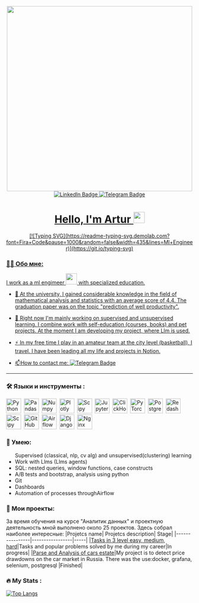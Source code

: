 <div id="header" align="center">
  <img src="ttps://giphy.com/gifs/network-tunnel-crypto-currency-SVgCHJ2n35EA6XFPpO" width='500'/>
</div>
<div id="badges" align="center">
  <a href="https://www.linkedin.com/in/artur-smirnov-918824202/">
  <img src="https://img.shields.io/badge/LinkedIn-blue?style=for-the-badge&logo=linkedin&logoColor=white" alt="LinkedIn Badge"/>
  </a>
  <a href="https://t.me/Artismirnov">
  <img src="https://img.shields.io/badge/Telegram-blue?logo=telegram&logoColor=white&style=for-the-badge" alt="Telegram Badge"/>
</div>
<div align='center'>
<img src="https://komarev.com/ghpvc/?username=artur2525&style=flat-square&color=blue" alt=""/>
<h1>
 Hello, I'm Artur
  <img src="https://media.giphy.com/media/hvRJCLFzcasrR4ia7z/giphy.gif" width="30px"/>
</h1>
[![Typing SVG](https://readme-typing-svg.demolab.com?font=Fira+Code&pause=1000&random=false&width=435&lines=Ml+Engineer)](https://git.io/typing-svg)
</div>

### :man_technologist: Обо мне:
  I work as a ml engimeer  <img src="https://media.giphy.com/media/WUlplcMpOCEmTGBtBW/giphy.gif" width="30"> with specialized education.
- :telescope: At the university, I gained considerable knowledge in the field of mathematical analysis and statistics with an average score of 4.4. The graduation paper was on the topic "prediction of well productivity".

- :seedling: Right now I'm mainly working on supervised and unsupervised learning. I combine work with self-education (courses, books) and pet projects. At the moment I am developing my project, where Llm is used.

- :zap: In my free time I play in an amateur team at the city level (basketball), I travel. I have been leading all my life and projects in Notion.

- :mailbox:How to contact me: [![Telegram Badge](https://img.shields.io/badge/Telegram-blue?logo=telegram&logoColor=white)](https://t.me/DimDolino)

---

### :hammer_and_wrench: Языки и инструменты :
<div>
  <img src="https://img.shields.io/badge/python-white?logo=python&style=for-the-badge" title="Python" alt="Python" height="40"/>&nbsp;
  <img src="https://img.shields.io/badge/pandas-white?logo=pandas&logoColor=blue&style=for-the-badge" title="Pandas" alt="Pandas" height="40"/>&nbsp;
  <img src="https://img.shields.io/badge/numpy-white?logo=numpy&logoColor=blue&style=for-the-badge" title="Numpy" alt="Numpy" height="40"/>&nbsp;
  <img src="https://img.shields.io/badge/plotly-white?logo=plotly&logoColor=blue&style=for-the-badge" title="Plotly" alt="Plotly" height="40"/>&nbsp;
  <img src="https://img.shields.io/badge/Scipy-white?logo=Scipy&logoColor=black&style=for-the-badge" title="Scipy" alt="Scipy" height="40"/>&nbsp;
  <img src="https://img.shields.io/badge/Jupyter_notebook-white?logo=Jupyter&style=for-the-badge" title="Jupyter" alt="Jupyter" height="40"/>&nbsp;
  <img src="https://img.shields.io/badge/Clickhouse-white?logo=Clickhouse&style=for-the-badge" title="ClickHouse" alt="ClickHouse" height="40"/>&nbsp;
  <img src="https://img.shields.io/badge/pytorch-white?logo=pytorch&s&style=for-the-badge" title="pytorch"  alt="PyTorch" height="40"/>&nbsp;
  <img src="https://img.shields.io/badge/PostgreSQL-white?logo=PostgreSQL&s&style=for-the-badge" title="PostgreSQL" alt="PostgreSQL" height="40"/>&nbsp;
  <img src="https://img.shields.io/badge/redash-white?logo=redash&logoColor=black&style=for-the-badge" title="Redash" alt="Redash" height="40"/>&nbsp;
  <img src="https://img.shields.io/badge/scipy-white?logo=scipy&s&logoColor=yellow&style=for-the-badge" title="Scipy" alt="Scipy" height="40"/>&nbsp;
  <img src="https://img.shields.io/badge/github-white?logo=github&logoColor=black&style=for-the-badge" title="GitHub" alt="GitHub" height="40"/>&nbsp;
  <img src="https://img.shields.io/badge/Airflow-white?logo=Airflow&style=for-the-badge" title="Airflow" alt="Airflow" height="40"/>&nbsp;
  <img src="https://img.shields.io/badge/django-white?logo=django&logoColor=black&style=for-the-badge" title="Django" alt="Django" height="40"/>&nbsp;
  <img src="https://img.shields.io/badge/docker-white?logo=docker&logoColor=black&style=for-the-badge" title="Docker" alt="Nginx" height="40"/>&nbsp;
  
  
</div>

### :metal: Умею:
<ul>Supervised (classical, nlp, cv alg) and unsupervised(clustering) learning
<li>Work with Llms (Llms agents)
<li>SQL: nested queries, window functions, case constructs
<li>A/B tests and bootstrap, analysis using python
<li>Git
<li>Dashboards
<li>Automation of processes throughAirflow
</ul>

### :book: Мои проекты:
За время обучения на курсе "Аналитик данных" и проектную деятельность мной выполнено около 25 проектов. Здесь собрал наиболее интересные:
|Projetcs name| Projetcs description| Stage|
|----------------|-----------------|-----|
|[Tasks in 3 level easy, medium, hard](https://github.com/artur2525/karpov-projects.git)|Tasks and popular problems solved by me during my career|In progress|
|[Parse and Analysis of cars estate](https://github.com/artur2525/Parse-and-analys)|My project is to detect price drawdowns on the car market in Russia. There was the use:docker, grafana, selenium, postgresql |Finished|

### :fire: My Stats :
  
[![Top Langs](https://github-readme-stats.vercel.app/api/top-langs/?username=artur2525)](https://github.com/anuraghazra/github-readme-stats)
  



<!--
[![codewars](https://www.codewars.com/users/DimDolino/badges/large)](https://www.codewars.com/users/DimDolino)
|[Анализ e-learning продукта](https://github.com/DimDolino/E-learning_project)|Формирование файлов с данными, предобработка данных, формирование рейтингов и антирейтигов курсов, анализ успеваемости студентов.|**Pandas** **Numpy** **Requests**|
|[Исследуем набор карт Magic The Gathering](https://github.com/DimDolino/Magic_the_Gathering)|Обрабатываем данные, формируем графики для ответа на вопросы о составе набора для выпуска нового дополнения к игре|**Pandas** **Numpy** **Ast**|
|Создаем Дашборд для визуализации ключевых процессов в [Tableau](https://public.tableau.com/app/profile/dmitriy7276/viz/KarpovDashboardPractice_16519275094660/SalesMonthlyOverview) и [Yandex Datalens](https://datalens.yandex.ru/syjtr3o11ppwi-profit-overview)|Подключение к БД, построение графиков с использованием новых полей, верстка дашборда |**Tableau** **Yandex Datalens**|
**DimDolino/DimDolino** is a ✨ _special_ ✨ repository because its `README.md` (this file) appears on your GitHub profile.

Here are some ideas to get you started:

- 🔭 I’m currently working on ...
- 🌱 I’m currently learning ...
- 👯 I’m looking to collaborate on ...
- 🤔 I’m looking for help with ...
- 💬 Ask me about ...
- 📫 How to reach me: ...
- 😄 Pronouns: ...
- ⚡ Fun fact: ...
 </a>
  <a href="https://vk.com/judge_cat">
  <img src="https://img.shields.io/badge/VK-blue?logo=VK&logoColor=white&style=for-the-badge"/>
  </a>
-->

<!--
**artur2525/artur2525** is a ✨ _special_ ✨ repository because its `README.md` (this file) appears on your GitHub profile.

Here are some ideas to get you started:

- 🔭 I’m currently working on ...
- 🌱 I’m currently learning ...
- 👯 I’m looking to collaborate on ...
- 🤔 I’m looking for help with ...
- 💬 Ask me about ...
- 📫 How to reach me: ...
- 😄 Pronouns: ...
- ⚡ Fun fact: ...
-->
